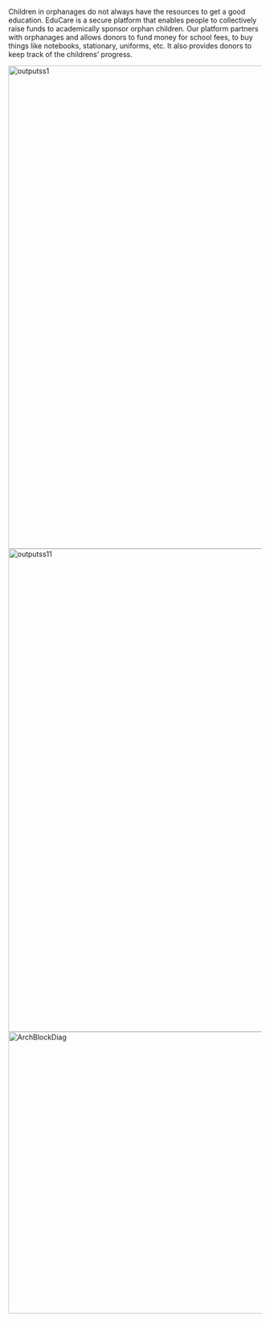 Children in orphanages do not always have the resources to get a good education. EduCare
is a secure platform that enables people to collectively raise funds to academically sponsor
orphan children. Our platform partners with orphanages and allows donors to fund money for
school fees, to buy things like notebooks, stationary, uniforms, etc. It also provides donors to
keep track of the childrens’ progress.

<img width="960" alt="outputss1" src="https://github.com/juhishake/EduCare-Education-Sponsoring-Platform-SEMP-II-Project/assets/93880727/0773568f-8713-4f2d-aa4a-74a1dfc877a4">
<img width="960" alt="outputss11" src="https://github.com/juhishake/EduCare-Education-Sponsoring-Platform-SEMP-II-Project/assets/93880727/7ddf5122-9780-41c5-86d2-becc3df28367">
<img width="560" alt="ArchBlockDiag" src="https://github.com/juhishake/EduCare-Education-Sponsoring-Platform-SEMP-II-Project/assets/93880727/df814981-0479-47ed-9dde-c18cd4673065">
